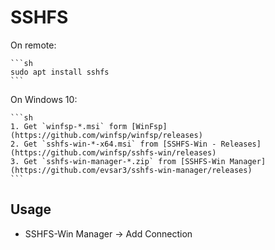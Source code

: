 # SSHFS

On remote:

````{tab} Ubuntu 22 ARM [^1]
```sh
sudo apt install sshfs
```
````

On Windows 10:

````{tab} Download
```sh
1. Get `winfsp-*.msi` form [WinFsp](https://github.com/winfsp/winfsp/releases)
2. Get `sshfs-win-*-x64.msi` from [SSHFS-Win - Releases](https://github.com/winfsp/sshfs-win/releases)
3. Get `sshfs-win-manager-*.zip` from [SSHFS-Win Manager](https://github.com/evsar3/sshfs-win-manager/releases)
```
````

## Usage

- SSHFS-Win Manager → Add Connection

[^1]: [How To Use SSHFS to Mount Remote File Systems Over SSH](https://www.digitalocean.com/community/tutorials/how-to-use-sshfs-to-mount-remote-file-systems-over-ssh)